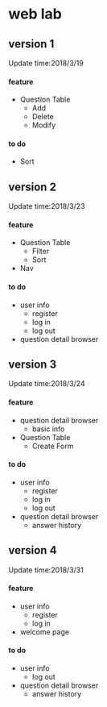 # web lab #
##  version 1 ##
Update time:2018/3/19
#### feature ####
* Question Table
    * Add
    * Delete
    * Modify
    
#### to do ####
 * Sort

## version 2 ##
Update time:2018/3/23
#### feature ####
* Question Table
    * Filter
    * Sort
* Nav

#### to do ####
* user info
    * register
    * log in
    * log out
* question detail browser

## version 3 ##
Update time:2018/3/24
#### feature ####
* question detail browser
    * basic info
* Question Table
    * Create Form

#### to do ####
* user info
    * register
    * log in
    * log out
* question detail browser
    * answer history
    
    
## version 4 ##
Update time:2018/3/31
#### feature ####
* user info
    * register
    * log in
* welcome page

#### to do ####
* user info
    * log out 
* question detail browser
    * answer history